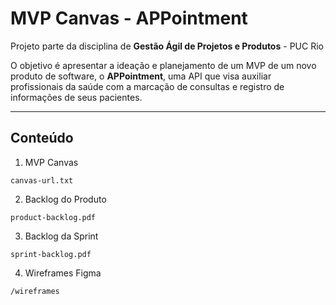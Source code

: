 # MVP Canvas -  APPointment

Projeto parte da disciplina de **Gestão Ágil de Projetos e Produtos** - PUC Rio

O objetivo é apresentar a ideação e planejamento de um MVP de um novo produto de software, o **APPointment**, uma API que visa auxiliar profissionais da saúde com a marcação de consultas e registro de informações de seus pacientes.

___
## Conteúdo

1. MVP Canvas

``` canvas-url.txt ```

2. Backlog do Produto

``` product-backlog.pdf ```

3. Backlog da Sprint

``` sprint-backlog.pdf ```

4. Wireframes Figma

``` /wireframes ```
